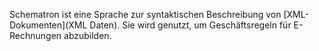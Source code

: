 Schematron ist eine Sprache zur syntaktischen Beschreibung von [XML-Dokumenten](XML Daten). Sie wird genutzt, um Geschäftsregeln für E-Rechnungen abzubilden.